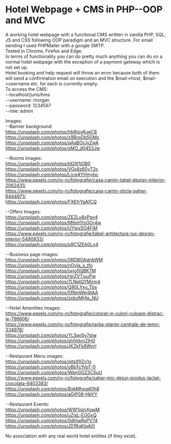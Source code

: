 # Hotel Webpage + CMS in PHP--OOP and MVC

A working hotel webpage with a functional CMS written in vanilla PHP, SQL, JS and CSS following OOP paradigm and an MVC structure.
For email sending I used PHPMailer with a google SMTP.<br>
Tested in Chrome, Firefox and Edge.<br>
In terms of functionality you can do pretty much anything you can do on a normal hotel webpage with the exception of a payment gateway which is not set up.<br>
Hotel booking and help request will throw an error because both of them will send a confirmation email on execution and the $mail->host, $mail->username etc. for each is currently empty.<br>
To access the CMS:<br>
--localhost/juno/hms<br>
--username: morgan<br>
--password: 1234567<br>
--role: admin<br>

Images:<br>
--Banner background:<br>
https://unsplash.com/photos/hbRipyKueC8<br>
https://unsplash.com/photos/z9BrpDb5GMc<br>
https://unsplash.com/photos/qAaBOrJyZwA<br>
https://unsplash.com/photos/sMO_d0453Jw<br>

--Rooms Images:<br>
https://unsplash.com/photos/Id2IIl1jOB0<br>
https://unsplash.com/photos/VGs8z60yT2c<br>
https://unsplash.com/photos/Lrce4YHmybc<br>
https://www.pexels.com/ro-ro/fotografie/casa-camin-tabel-design-interior-2062431/<br>
https://www.pexels.com/ro-ro/fotografie/casa-camin-sticla-pahar-6444971/<br>
https://unsplash.com/photos/FX61rYaAfCQ<br>

--Offers Images:<br>
https://unsplash.com/photos/ZEZLu8xPpv4<br>
https://unsplash.com/photos/M9sHYoGOr4w<br>
https://unsplash.com/photos/UYiesSO4FiM<br>
https://www.pexels.com/ro-ro/fotografie/tabel-arhitectura-lux-design-interior-5490933/<br>
https://unsplash.com/photos/p9C1ZEA0Lo4<br>

--Business page images:<br>
https://unsplash.com/photos/0RDBOAdnbWM<br>
https://unsplash.com/photos/nOvIa_x_tfo<br>
https://unsplash.com/photos/oxjo1IQBK7M<br>
https://unsplash.com/photos/rgrZVTjuuPw<br>
https://unsplash.com/photos/7LNatQYMzm4<br>
https://unsplash.com/photos/Q80LYxv_Tbs<br>
https://unsplash.com/photos/5fNmWej4tAA<br>
https://unsplash.com/photos/zpbzMHIe_NU<br>

--Hotel Amenities images:<br>
https://www.pexels.com/ro-ro/fotografie/colorat-in-culori-culoare-distrac-ie-796606/<br>
https://www.pexels.com/ro-ro/fotografie/iarba-plante-centrale-de-lemn-334978/<br>
https://unsplash.com/photos/YLSwjSy7stw<br>
https://unsplash.com/photos/shlVdvnZIH0<br>
https://unsplash.com/photos/JKZkFk8WnrI<br>

--Restaurant Menu images:<br>
https://unsplash.com/photos/qits91IZv1o<br>
https://unsplash.com/photos/oBbTc1VoT-0<br>
https://unsplash.com/photos/WpnGOZ3C5uU<br>
https://www.pexels.com/ro-ro/fotografie/zahar-mic-dejun-produs-lactat-ciocolata-6403383/<br>
https://unsplash.com/photos/BxkMhxgdOh8<br>
https://unsplash.com/photos/aGjP08-HbYY<br>

--Restaurant Events:<br>
https://unsplash.com/photos/WW1jsInXgwM<br>
https://unsplash.com/photos/uZisL-EGGxQ<br>
https://unsplash.com/photos/0dhIwRsPV74<br>
https://unsplash.com/photos/JD1RqKlqAi0<br>

No association with any real world hotel entities (if they exist).